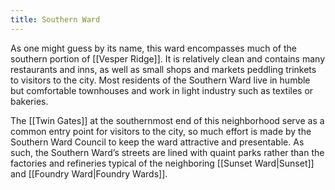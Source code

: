 ```yaml
---
title: Southern Ward
---
```


As one might guess by its name, this ward encompasses much of the southern portion of [[Vesper Ridge]]. It is relatively clean and contains many restaurants and inns, as well as small shops and markets peddling trinkets to visitors to the city. Most residents of the Southern Ward live in humble but comfortable townhouses and work in light industry such as textiles or bakeries.

The [[Twin Gates]] at the southernmost end of this neighborhood serve as a common entry point for visitors to the city, so much effort is made by the Southern Ward Council to keep the ward attractive and presentable. As such, the Southern Ward’s streets are lined with quaint parks rather than the factories and refineries typical of the neighboring [[Sunset Ward|Sunset]] and [[Foundry Ward|Foundry Wards]].
